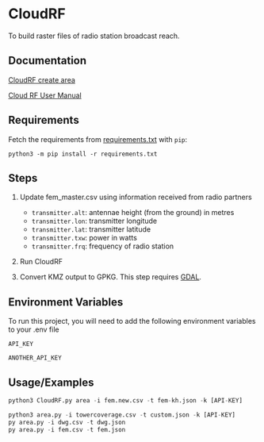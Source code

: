 # CloudRF

To build raster files of radio station broadcast reach.

## Documentation

[CloudRF create area](https://cloudrf.com/documentation/developer/swagger-ui/#/Create/area)

[Cloud RF User Manual](https://cloudrf.com/documentation/Cloud-RF_user_manual.pdf)

## Requirements

Fetch the requirements from [requirements.txt](requirements.txt) with `pip`:

```         
python3 -m pip install -r requirements.txt
```



## Steps
1.  Update fem_master.csv using information received from radio partners
    -   `transmitter.alt`: antennae height (from the ground) in metres
    -   `transmitter.lon`: transmitter longitude
    -   `transmitter.lat`: transmitter latitude
    -   `transmitter.txw`: power in watts
    -   `transmitter.frq`: frequency of radio station

2. Run CloudRF

3. Convert KMZ output to GPKG. This step requires [GDAL](https://gdal.org/en/stable/download.html).

## Environment Variables

To run this project, you will need to add the following environment variables to your .env file

`API_KEY`

`ANOTHER_API_KEY`

## Usage/Examples

``` python
python3 CloudRF.py area -i fem.new.csv -t fem-kh.json -k [API-KEY]

python3 area.py -i towercoverage.csv -t custom.json -k [API-KEY]
py area.py -i dwg.csv -t dwg.json
py area.py -i fem.csv -t fem.json
```
